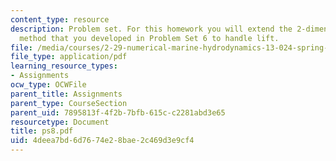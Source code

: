 ```yaml
---
content_type: resource
description: Problem set. For this homework you will extend the 2-dimensional panel
  method that you developed in Problem Set 6 to handle lift.
file: /media/courses/2-29-numerical-marine-hydrodynamics-13-024-spring-2003/4deea7bd6d7674e28bae2c469d3e9cf4_ps8.pdf
file_type: application/pdf
learning_resource_types:
- Assignments
ocw_type: OCWFile
parent_title: Assignments
parent_type: CourseSection
parent_uid: 7895813f-4f2b-7bfb-615c-c2281abd3e65
resourcetype: Document
title: ps8.pdf
uid: 4deea7bd-6d76-74e2-8bae-2c469d3e9cf4
---
```


